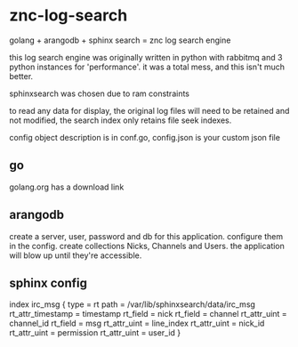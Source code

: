 # znc-log-search
golang + arangodb + sphinx search = znc log search engine

this log search engine was originally written in python with rabbitmq and 3 python instances for 'performance'.
it was a total mess, and this isn't much better.

sphinxsearch was chosen due to ram constraints

to read any data for display, the original log files will need to be retained and not modified, the search index only retains file seek indexes.

config object description is in conf.go, config.json is your custom json file

## go

golang.org has a download link

## arangodb

create a server, user, password and db for this application. configure them in the config. create collections Nicks, Channels and Users. the application will blow up until they're accessible.

## sphinx config

index irc_msg
{
  type      = rt
  path      = /var/lib/sphinxsearch/data/irc_msg
  rt_attr_timestamp = timestamp
  rt_field    = nick
  rt_field    = channel
  rt_attr_uint    = channel_id
  rt_field    = msg
  rt_attr_uint    = line_index
  rt_attr_uint    = nick_id
  rt_attr_uint    = permission
  rt_attr_uint    = user_id
}
